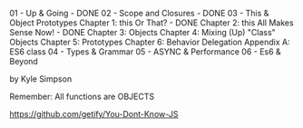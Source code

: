 
 01 - Up & Going - DONE
 02 - Scope and Closures - DONE
 03 - This & Object Prototypes
		Chapter 1: this Or That? - DONE
		Chapter 2: this All Makes Sense Now! - DONE
		Chapter 3: Objects
		Chapter 4: Mixing (Up) "Class" Objects
		Chapter 5: Prototypes
		Chapter 6: Behavior Delegation
		Appendix A: ES6 class
 04 - Types & Grammar
 05 - ASYNC & Performance 
 06 - Es6 & Beyond 

by Kyle Simpson 

Remember: All functions are OBJECTS

https://github.com/getify/You-Dont-Know-JS